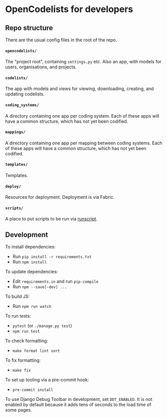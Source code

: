 # OpenCodelists for developers

## Repo structure

There are the usual config files in the root of the repo.

#### `opencodelists/`

The "project root", containing `settings.py` etc. Also an app, with models for users, organisations, and projects.

#### `codelists/`

The app with models and views for viewing, downloading, creating, and updating codelists.

#### `coding_systems/`

A directory containing one app per coding system. Each of these apps will have a common structure, which has not yet been codified.

#### `mappings/`

A directory containing one app per mapping between coding systems. Each of these apps will have a common structure, which has not yet been codified.

#### `templates/`

Templates.

#### `deploy/`

Resources for deployment. Deployment is via Fabric.

#### `scripts/`

A place to put scripts to be run via [runscript](https://django-extensions.readthedocs.io/en/latest/runscript.html).

## Development

To install dependencies:

- Run `pip install -r requirements.txt`
- Run `npm install`

To update dependencies:

- Edit `requirements.in` and run `pip-compile`
- Run `npm --save[-dev] ...`

To build JS:

- Run `npm run watch`

To run tests:

- `pytest` (or `./manage.py test`)
- `npm run test`

To check formatting:

- `make format lint sort`

To fix formatting:

- `make fix`

To set up tooling via a pre-commit hook:

- `pre-commit install`

To use Django Debug Toolbar in development, set `DDT_ENABLED`.
It is not enabled by default because it adds tens of seconds to the load time of some pages.

